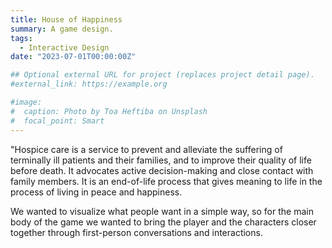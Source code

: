 ```yaml
---
title: House of Happiness
summary: A game design.
tags:
  - Interactive Design
date: "2023-07-01T00:00:00Z"

## Optional external URL for project (replaces project detail page).
#external_link: https://example.org

#image:
#  caption: Photo by Toa Heftiba on Unsplash
#  focal_point: Smart
---
```


"Hospice care is a service to prevent and alleviate the suffering of terminally ill patients and their families, and to improve their quality of life before death. It advocates active decision-making and close contact with family members. It is an end-of-life process that gives meaning to life in the process of living in peace and happiness.

We wanted to visualize what people want in a simple way, so for the main body of the game we wanted to bring the player and the characters closer together through first-person conversations and interactions.